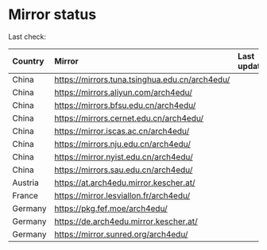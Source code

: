 <script src="./time.js"></script>
# Mirror status
Last check: <script type="text/javascript">localize(1742927548.8694289);</script>

|Country|Mirror|Last update|
|:------|:-----|:----------|
|China|https://mirrors.tuna.tsinghua.edu.cn/arch4edu/|<script type="text/javascript">localize(1742885206);</script>|
|China|https://mirrors.aliyun.com/arch4edu/|<script type="text/javascript">localize(1742885206);</script>|
|China|https://mirrors.bfsu.edu.cn/arch4edu/|<script type="text/javascript">localize(1742885206);</script>|
|China|https://mirrors.cernet.edu.cn/arch4edu/|<script type="text/javascript">localize(1742885206);</script>|
|China|https://mirror.iscas.ac.cn/arch4edu/|<script type="text/javascript">localize(1742885206);</script>|
|China|https://mirrors.nju.edu.cn/arch4edu/|<script type="text/javascript">localize(1742798617);</script>|
|China|https://mirror.nyist.edu.cn/arch4edu/|<script type="text/javascript">localize(1742885206);</script>|
|China|https://mirrors.sau.edu.cn/arch4edu/|<script type="text/javascript">localize(1731653531);</script>|
|Austria|https://at.arch4edu.mirror.kescher.at/|<script type="text/javascript">localize(1742885206);</script>|
|France|https://mirror.lesviallon.fr/arch4edu/|<script type="text/javascript">localize(1742885206);</script>|
|Germany|https://pkg.fef.moe/arch4edu/|<script type="text/javascript">localize(1742885206);</script>|
|Germany|https://de.arch4edu.mirror.kescher.at/|<script type="text/javascript">localize(1742885206);</script>|
|Germany|https://mirror.sunred.org/arch4edu/|<script type="text/javascript">localize(1742885206);</script>|

<script src="./tablefilter/tablefilter.js"></script>
<script src="./table.js"></script>